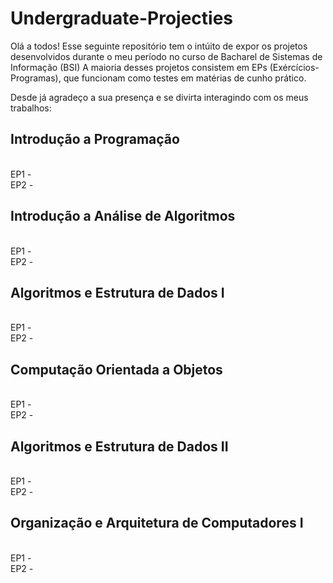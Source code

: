 # Undergraduate-Projecties

Olá a todos!
Esse seguinte repositório tem o intúito de expor os projetos desenvolvidos durante o meu período no curso de Bacharel de Sistemas de Informação (BSI) 
A maioria desses projetos consistem em EPs (Exércícios-Programas), que funcionam como testes em matérias de cunho prático. 

Desde já agradeço a sua presença e se divirta interagindo com os meus trabalhos:

## Introdução a Programação
<br>
 EP1 - 
<br>
 EP2 - 

<br>

## Introdução a Análise de Algoritmos
<br>
 EP1 - 
 <br>
 EP2 - 

<br>

## Algoritmos e Estrutura de Dados I
<br>
 EP1 - 
 <br>
 EP2 - 

<br>

## Computação Orientada a Objetos
<br>
 EP1 - 
 <br>
 EP2 - 

<br>

## Algoritmos e Estrutura de Dados II
<br>
 EP1 - 
 <br>
 EP2 - 

<br>

## Organização e Arquitetura de Computadores I
<br>
 EP1 - 
 <br>
 EP2 - 
<br>
